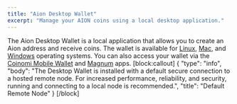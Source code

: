 ```yaml
---
title: "Aion Desktop Wallet"
excerpt: "Manage your AION coins using a local desktop application."
---
```

The Aion Desktop Wallet is a local application that allows you to create an Aion address and receive coins. The wallet is available for [Linux](install-the-aion-desktop-wallet/#section-linux), [Mac](install-the-aion-desktop-wallet/#section-mac), and [Windows](install-the-aion-desktop-wallet/#section-windows) operating systems. You can also access your wallet via the [Coinomi Mobile Wallet](https://www.coinomi.com/) and [Magnum](https://magnumwallet.co/) apps.
[block:callout]
{
  "type": "info",
  "body": "The Desktop Wallet is installed with a default secure connection to a hosted remote node. For increased performance, reliability, and security, running and connecting to a local node is recommended.",
  "title": "Default Remote Node"
}
[/block]